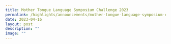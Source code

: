 ```yaml
---
title: Mother Tongue Language Symposium Challenge 2023
permalink: /highlights/announcements/mother-tongue-language-symposium-challenge-2023/
date: 2023-04-16
layout: post
description: ""
image: ""
---
```


